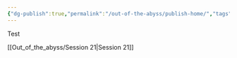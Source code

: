 ```yaml
---
{"dg-publish":true,"permalink":"/out-of-the-abyss/publish-home/","tags":["gardenEntry"]}
---
```


Test

[[Out_of_the_abyss/Session 21\|Session 21]]
